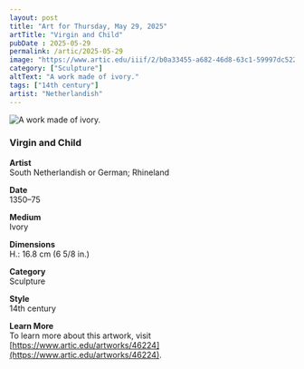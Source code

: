 ```yaml
---
layout: post
title: "Art for Thursday, May 29, 2025"
artTitle: "Virgin and Child"
pubDate : 2025-05-29
permalink: /artic/2025-05-29
image: "https://www.artic.edu/iiif/2/b0a33455-a682-46d8-63c1-59997dc52299/full/843,/0/default.jpg"
category: ["Sculpture"]
altText: "A work made of ivory."
tags: ["14th century"]
artist: "Netherlandish"
---
```

 
<img src='https://www.artic.edu/iiif/2/b0a33455-a682-46d8-63c1-59997dc52299/full/843,/0/default.jpg' alt='A work made of ivory.' style='border-radius=5px'> 
 
### Virgin and Child
 
**Artist**<br>
South Netherlandish or German; Rhineland
 
**Date**<br>
1350–75
 
**Medium**<br>
Ivory
 
**Dimensions**<br>
H.: 16.8 cm (6 5/8 in.)
 
**Category**<br>
Sculpture
 
**Style**<br>
14th century
 
**Learn More**<br>
To learn more about this artwork, visit [https://www.artic.edu/artworks/46224](https://www.artic.edu/artworks/46224).